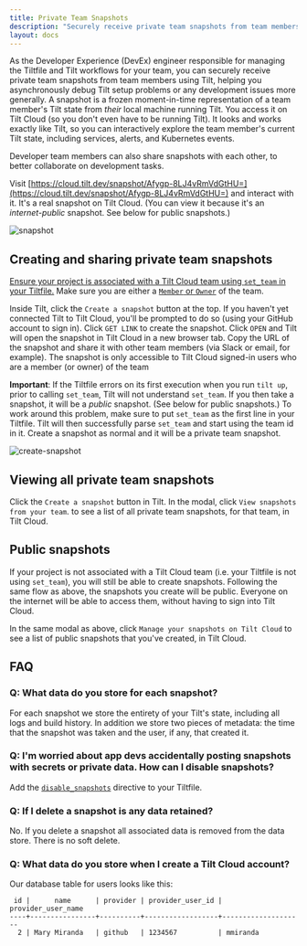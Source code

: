 ```yaml
---
title: Private Team Snapshots
description: "Securely receive private team snapshots from team members uing Tilt, helping you debug their Tilt state."
layout: docs
---
```


As the Developer Experience (DevEx) engineer responsible for managing the Tiltfile and Tilt workflows for your team, you can securely receive private team snapshots from team members using Tilt, helping you asynchronously debug Tilt setup problems or any development issues more generally. A snapshot is a frozen moment-in-time representation of a team member's Tilt state from _their_ local machine running Tilt. You access it on Tilt Cloud (so you don't even have to be running Tilt). It looks and works exactly like Tilt, so you can interactively explore the team member's current Tilt state, including services, alerts, and Kubernetes events.

Developer team members can also share snapshots with each other, to better collaborate on development tasks.

Visit [https://cloud.tilt.dev/snapshot/Afygp-8LJ4vRmVdGtHU=](https://cloud.tilt.dev/snapshot/Afygp-8LJ4vRmVdGtHU=) and interact with it. It's a real snapshot on Tilt Cloud. (You can view it because it's an _internet-public_ snapshot. See below for public snapshots.)

![snapshot](assets/img/snapshot.png)

## Creating and sharing private team snapshots

[Ensure your project is associated with a Tilt Cloud team using `set_team` in your Tiltfile.](teams.html) Make sure you are either a [`Member` or `Owner`](teams.html#add-users-to-your-team) of the team.

Inside Tilt, click the `Create a snapshot` button at the top. If you haven't yet connected Tilt to Tilt Cloud, you'll be prompted to do so (using your GitHub account to sign in). Click `GET LINK` to create the snapshot. Click `OPEN` and Tilt will open the snapshot in Tilt Cloud in a new browser tab. Copy the URL of the snapshot and share it with other team members (via Slack or email, for example). The snapshot is only accessible to Tilt Cloud signed-in users who are a member (or owner) of the team

**Important**: If the Tiltfile errors on its first execution when you run `tilt up`, prior to calling `set_team`, Tilt will not understand `set_team`. If you then take a snapshot, it will be a _public_ snapshot. (See below for public snapshots.) To work around this problem, make sure to put `set_team` as the first line in your Tiltfile. Tilt will then successfully parse `set_team` and start using the team id in it. Create a snapshot as normal and it will be a private team snapshot.

![create-snapshot](assets/img/create-snapshot.png)

## Viewing all private team snapshots

Click the `Create a snapshot` button in Tilt. In the modal, click `View snapshots from your team`. to see a list of all private team snapshots, for that team, in Tilt Cloud.

## Public snapshots

If your project is not associated with a Tilt Cloud team (i.e. your Tiltfile is not using `set_team`), you will still be able to create snapshots. Following the same flow as above, the snapshots you create will be public. Everyone on the internet will be able to access them, without having to sign into Tilt Cloud.

In the same modal as above, click `Manage your snapshots on Tilt Cloud` to see a list of public snapshots that you've created, in Tilt Cloud.

## FAQ

### Q: What data do you store for each snapshot?
For each snapshot we store the entirety of your Tilt's state, including all logs and build history. In addition we store two pieces of metadata: the time that the snapshot was taken and the user, if any, that created it.

### Q: I'm worried about app devs accidentally posting snapshots with secrets or private data. How can I disable snapshots?
Add the [`disable_snapshots`](https://docs.tilt.dev/api.html#api.disable_snapshots)
directive to your Tiltfile.

### Q: If I delete a snapshot is any data retained?
No. If you delete a snapshot all associated data is removed from the data store. There is no soft delete.

### Q: What data do you store when I create a Tilt Cloud account?
Our database table for users looks like this:

```
 id |      name      | provider | provider_user_id | provider_user_name
----+----------------+----------+------------------+--------------------
  2 | Mary Miranda   | github   | 1234567          | mmiranda
  ```
